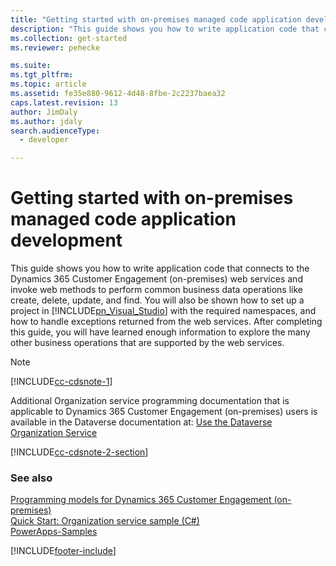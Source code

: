 ```yaml
---
title: "Getting started with on-premises managed code application development (Developer Guide for Dynamics 365 Customer Engagement (on-premises) )| MicrosoftDocs"
description: "This guide shows you how to write application code that connects to the Dynamics 365 Customer Engagement (on-premises) web services and invoke web methods to perform common business data operations like create, delete, update, and find"
ms.collection: get-started
ms.reviewer: pehecke

ms.suite: 
ms.tgt_pltfrm: 
ms.topic: article
ms.assetid: fe35e880-9612-4d48-8fbe-2c2237baea32
caps.latest.revision: 13
author: JimDaly
ms.author: jdaly
search.audienceType: 
  - developer

---
```

# Getting started with on-premises managed code application development

This guide shows you how to write application code that connects to the Dynamics 365 Customer Engagement (on-premises) web services and invoke web methods to perform common business data operations like create, delete, update, and find. You will also be shown how to set up a project in [!INCLUDE[pn_Visual_Studio](../includes/pn-visual-studio.md)] with the required namespaces, and how to handle exceptions returned from the web services. After completing this guide, you will have learned enough information to explore the many other business operations that are supported by the web services.

> [!NOTE]
> [!INCLUDE[cc-cdsnote-1](./includes/cc-cdsnote-1.md)]
>
> Additional Organization service programming documentation that is applicable to Dynamics 365 Customer Engagement (on-premises) users is available in the Dataverse documentation at: [Use the Dataverse Organization Service](/powerapps/developer/common-data-service/org-service/overview)
>
> [!INCLUDE[cc-cdsnote-2-section](./includes/cc-cdsnote-2-section.md)]
  
### See also  
 [Programming models for Dynamics 365 Customer Engagement (on-premises)](programming-models.md)  
 [Quick Start: Organization service sample (C#)](/powerapps/developer/common-data-service/org-service/quick-start-org-service-console-app)  
 [PowerApps-Samples](https://github.com/Microsoft/PowerApps-Samples)


[!INCLUDE[footer-include](../../../includes/footer-banner.md)]

